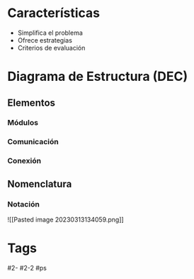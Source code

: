 # Características
- Simplifica el problema
- Ofrece estrategias
- Criterios de evaluación
# Diagrama de Estructura (DEC)
## Elementos
### Módulos
### Comunicación
### Conexión
## Nomenclatura
### Notación
![[Pasted image 20230313134059.png]]
# Tags
#2- 
#2-2 
#ps
